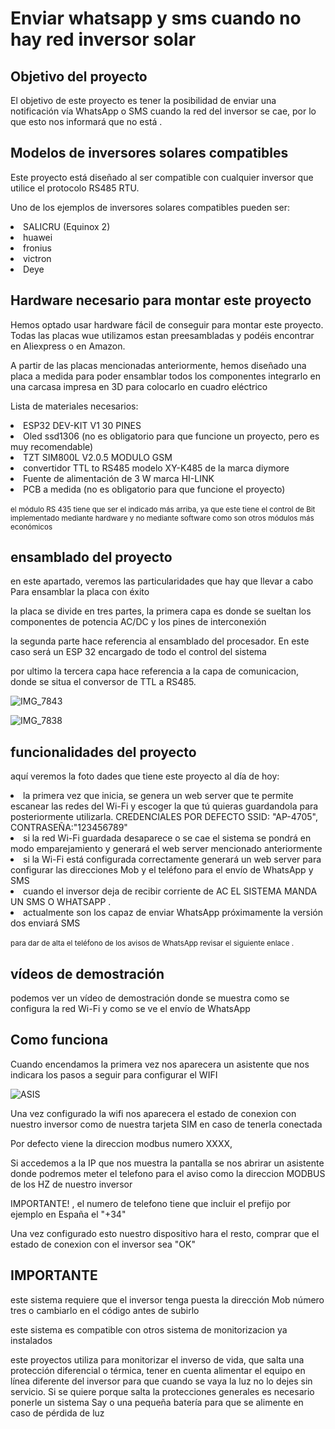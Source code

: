 <h1>Enviar whatsapp y sms cuando no hay red inversor solar</h1>
<h2>Objetivo del proyecto</h2>
<p> El objetivo de este proyecto es tener la posibilidad de enviar una notificación vía WhatsApp o SMS cuando la red del inversor se cae, por lo que esto nos informará que no está .</p>

<h2> Modelos de inversores solares compatibles</h2>
<p> Este proyecto está diseñado al ser compatible con cualquier inversor que utilice el protocolo RS485 RTU.</p>

<p> Uno de los ejemplos de inversores solares compatibles pueden ser: </p>
<li>SALICRU (Equinox 2)</li>
<li>huawei</li>
<li>fronius</li>
<li>victron</li>
<li>Deye</li>

<h2> Hardware necesario para montar este proyecto </h2>
<p> Hemos optado usar hardware fácil de conseguir para montar este proyecto. Todas las placas wue utilizamos estan preesambladas y podéis encontrar en Aliexpress o en Amazon. </p>
<p> A partir de las placas mencionadas anteriormente, hemos diseñado una placa a medida para poder ensamblar todos los componentes integrarlo en una carcasa impresa en 3D para colocarlo en cuadro eléctrico </p>

<p> Lista de materiales necesarios: </p>
<li> ESP32 DEV-KIT V1 30 PINES</li>
<li> Oled ssd1306 (no es obligatorio para que funcione un proyecto, pero es muy recomendable)</li>
<li>TZT SIM800L V2.0.5 MODULO GSM</li>
<li>convertidor TTL to RS485 modelo XY-K485 de la marca diymore</li>
<li> Fuente de alimentación de 3 W marca HI-LINK </li>
<li> PCB a medida (no es obligatorio para que funcione el proyecto)</li>
<br>
<small> el módulo RS 435 tiene que ser el indicado más arriba, ya que este tiene el control de Bit implementado mediante hardware y no mediante software como son otros módulos más económicos </small>

<h2> ensamblado del proyecto </h2>
<p> en este apartado, veremos las particularidades que hay que llevar a cabo Para ensamblar la placa con éxito </p>
<p> la placa se divide en tres partes, la primera capa es donde se sueltan los componentes de potencia AC/DC y los pines de interconexión </p>
<p> la segunda parte hace referencia al ensamblado del procesador. En este caso será un ESP 32 encargado de todo el control del sistema</p>
<p> por ultimo la tercera capa hace referencia a la capa de comunicacion, donde se situa el conversor de TTL a RS485.</p>

![IMG_7843](https://github.com/agente47m/Enviar-WhatsApp-y-SMS-Inversor-solar/assets/14801079/fb89a59a-b281-4f69-a60e-9e56f6d8d8e8)

![IMG_7838](https://github.com/agente47m/Enviar-WhatsApp-y-SMS-Inversor-solar/assets/14801079/f9d825f1-f3d7-4a1a-b4d2-7f527c002949)

<h2> funcionalidades del proyecto </h2>
<p> aquí veremos la foto dades que tiene este proyecto al día de hoy: </p>
<li> la primera vez que inicia, se genera un web server que te permite escanear las redes del Wi-Fi y escoger la que tú quieras guardandola para posteriormente utilizarla. CREDENCIALES POR DEFECTO SSID: "AP-4705", CONTRASEÑA:"123456789"</li>
<li> si la red Wi-Fi guardada desaparece o se cae el sistema se pondrá en modo emparejamiento y generará el web server mencionado anteriormente </li>
<li> si la Wi-Fi está configurada correctamente generará un web server para configurar las direcciones Mob y el teléfono para el envío de WhatsApp y SMS </li>
<li> cuando el inversor deja de recibir corriente de AC EL SISTEMA MANDA UN SMS O WHATSAPP .</li>
<li> actualmente son los capaz de enviar WhatsApp próximamente la versión dos enviará SMS </li>
<br>
<small> para dar de alta el teléfono de los avisos de WhatsApp revisar el siguiente enlace .</small>

<h2> vídeos de demostración</h2>
<p> podemos ver un vídeo de demostración donde se muestra como se configura la red Wi-Fi y como se ve el envío de WhatsApp </p>

<h2>Como funciona</h2>
<p> Cuando encendamos la primera vez nos aparecera un asistente que nos indicara los pasos a seguir para configurar el WIFI</p>

![ASIS](https://github.com/agente47m/Enviar-WhatsApp-y-SMS-Inversor-solar/assets/14801079/d661554a-542b-45df-98c1-f771586667a9)

<p> Una vez configurado la wifi nos aparecera el estado de conexion con nuestro inversor como de nuestra tarjeta SIM en caso de tenerla conectada</p>

<p> Por defecto viene la direccion modbus numero XXXX,</p>
<p> Si accedemos a la IP que nos muestra la pantalla se nos abrirar un asistente donde podremos meter el telefono para el aviso como la direccion MODBUS de los HZ de nuestro inversor </p>
<p> IMPORTANTE! , el numero de telefono tiene que incluir el prefijo por ejemplo en España el "+34"</p>
<p> Una vez configurado esto nuestro dispositivo hara el resto, comprar que el estado de conexion con el inversor sea "OK"</p>
<h2>IMPORTANTE</h2>
<p> este sistema requiere que el inversor tenga puesta la dirección Mob número tres o cambiarlo en el código antes de subirlo </p>
<p> este sistema es compatible con otros sistema de monitorizacion ya instalados </p>
<p> este proyectos utiliza para monitorizar el inverso de vida, que salta una protección diferencial o térmica, tener en cuenta alimentar el equipo en línea diferente del inversor para que cuando se vaya la luz no lo dejes sin servicio. Si se quiere porque salta la protecciones generales es necesario ponerle un sistema Say o una pequeña batería para que se alimente en caso de pérdida de luz </p>


